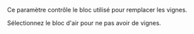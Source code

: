 Ce paramètre contrôle le bloc utilisé pour remplacer les vignes.

Sélectionnez le bloc d'air pour ne pas avoir de vignes.
